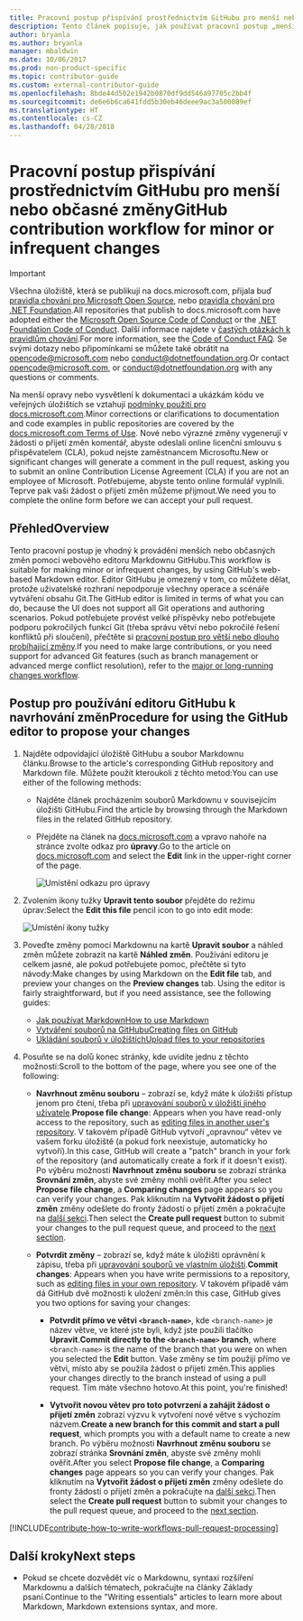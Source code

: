 ```yaml
---
title: Pracovní postup přispívání prostřednictvím GitHubu pro menší nebo občasné změny
description: Tento článek popisuje, jak používat pracovní postup „menších“ přispěvatelů k přispívání do článků na web docs.microsoft.com.
author: bryanla
ms.author: bryanla
manager: mbaldwin
ms.date: 10/06/2017
ms.prod: non-product-specific
ms.topic: contributor-guide
ms.custom: external-contributor-guide
ms.openlocfilehash: 8bde44d502e1942b0870df9dd546a97705c2bb4f
ms.sourcegitcommit: de6e6b6ca641fdd5b30eb46deee9ac3a500089ef
ms.translationtype: HT
ms.contentlocale: cs-CZ
ms.lasthandoff: 04/28/2018
---
```

# <a name="github-contribution-workflow-for-minor-or-infrequent-changes"></a><span data-ttu-id="c2333-103">Pracovní postup přispívání prostřednictvím GitHubu pro menší nebo občasné změny</span><span class="sxs-lookup"><span data-stu-id="c2333-103">GitHub contribution workflow for minor or infrequent changes</span></span>

> [!IMPORTANT]
> <span data-ttu-id="c2333-104">Všechna úložiště, která se publikují na docs.microsoft.com, přijala buď [pravidla chování pro Microsoft Open Source](https://opensource.microsoft.com/codeofconduct/), nebo [pravidla chování pro .NET Foundation](https://dotnetfoundation.org/code-of-conduct).</span><span class="sxs-lookup"><span data-stu-id="c2333-104">All repositories that publish to docs.microsoft.com have adopted either the [Microsoft Open Source Code of Conduct](https://opensource.microsoft.com/codeofconduct/) or the [.NET Foundation Code of Conduct](https://dotnetfoundation.org/code-of-conduct).</span></span> <span data-ttu-id="c2333-105">Další informace najdete v [častých otázkách k pravidlům chování](https://opensource.microsoft.com/codeofconduct/faq/).</span><span class="sxs-lookup"><span data-stu-id="c2333-105">For more information, see the [Code of Conduct FAQ](https://opensource.microsoft.com/codeofconduct/faq/).</span></span> <span data-ttu-id="c2333-106">Se svými dotazy nebo připomínkami se můžete také obrátit na [opencode@microsoft.com](mailto:opencode@microsoft.com) nebo [conduct@dotnetfoundation.org](mailto:conduct@dotnetfoundation.org).</span><span class="sxs-lookup"><span data-stu-id="c2333-106">Or contact [opencode@microsoft.com](mailto:opencode@microsoft.com), or [conduct@dotnetfoundation.org](mailto:conduct@dotnetfoundation.org) with any questions or comments.</span></span><br>
>
> <span data-ttu-id="c2333-107">Na menší opravy nebo vysvětlení k dokumentaci a ukázkám kódu ve veřejných úložištích se vztahují [podmínky použití pro docs.microsoft.com](https://docs.microsoft.com/legal/termsofuse).</span><span class="sxs-lookup"><span data-stu-id="c2333-107">Minor corrections or clarifications to documentation and code examples in public repositories are covered by the [docs.microsoft.com Terms of Use](https://docs.microsoft.com/legal/termsofuse).</span></span> <span data-ttu-id="c2333-108">Nové nebo výrazné změny vygenerují v žádosti o přijetí změn komentář, abyste odeslali online licenční smlouvu s přispěvatelem (CLA), pokud nejste zaměstnancem Microsoftu.</span><span class="sxs-lookup"><span data-stu-id="c2333-108">New or significant changes will generate a comment in the pull request, asking you to submit an online Contribution License Agreement (CLA) if you are not an employee of Microsoft.</span></span> <span data-ttu-id="c2333-109">Potřebujeme, abyste tento online formulář vyplnili. Teprve pak vaši žádost o přijetí změn můžeme přijmout.</span><span class="sxs-lookup"><span data-stu-id="c2333-109">We need you to complete the online form before we can accept your pull request.</span></span>

## <a name="overview"></a><span data-ttu-id="c2333-110">Přehled</span><span class="sxs-lookup"><span data-stu-id="c2333-110">Overview</span></span>

<span data-ttu-id="c2333-111">Tento pracovní postup je vhodný k provádění menších nebo občasných změn pomocí webového editoru Markdownu GitHubu.</span><span class="sxs-lookup"><span data-stu-id="c2333-111">This workflow is suitable for making minor or infrequent changes, by using GitHub's web-based Markdown editor.</span></span> <span data-ttu-id="c2333-112">Editor GitHubu je omezený v tom, co můžete dělat, protože uživatelské rozhraní nepodporuje všechny operace a scénáře vytváření obsahu Git.</span><span class="sxs-lookup"><span data-stu-id="c2333-112">The GitHub editor is limited in terms of what you can do, because the UI does not support all Git operations and authoring scenarios.</span></span> <span data-ttu-id="c2333-113">Pokud potřebujete provést velké příspěvky nebo potřebujete podporu pokročilých funkcí Git (třeba správu větví nebo pokročilé řešení konfliktů při sloučení), přečtěte si [pracovní postup pro větší nebo dlouho probíhající změny](full-workflow.md).</span><span class="sxs-lookup"><span data-stu-id="c2333-113">If you need to make large contributions, or you need support for advanced Git features (such as branch management or advanced merge conflict resolution), refer to the [major or long-running changes workflow](full-workflow.md).</span></span>

## <a name="procedure-for-using-the-github-editor-to-propose-your-changes"></a><span data-ttu-id="c2333-114">Postup pro používání editoru GitHubu k navrhování změn</span><span class="sxs-lookup"><span data-stu-id="c2333-114">Procedure for using the GitHub editor to propose your changes</span></span>

1. <span data-ttu-id="c2333-115">Najděte odpovídající úložiště GitHubu a soubor Markdownu článku.</span><span class="sxs-lookup"><span data-stu-id="c2333-115">Browse to the article's corresponding GitHub repository and Markdown file.</span></span> <span data-ttu-id="c2333-116">Můžete použít kteroukoli z těchto metod:</span><span class="sxs-lookup"><span data-stu-id="c2333-116">You can use either of the following methods:</span></span>

   - <span data-ttu-id="c2333-117">Najděte článek procházením souborů Markdownu v souvisejícím úložišti GitHubu.</span><span class="sxs-lookup"><span data-stu-id="c2333-117">Find the article by browsing through the Markdown files in the related GitHub repository.</span></span>
   - <span data-ttu-id="c2333-118">Přejděte na článek na [docs.microsoft.com](https://docs.microsoft.com/) a vpravo nahoře na stránce zvolte odkaz pro **úpravy**.</span><span class="sxs-lookup"><span data-stu-id="c2333-118">Go to the article on [docs.microsoft.com](https://docs.microsoft.com/) and select the **Edit** link in the upper-right corner of the page.</span></span>

     ![Umístění odkazu pro úpravy](./media/light-workflow/contributetogit.png)

2. <span data-ttu-id="c2333-120">Zvolením ikony tužky **Upravit tento soubor** přejděte do režimu úprav:</span><span class="sxs-lookup"><span data-stu-id="c2333-120">Select the **Edit this file** pencil icon to go into edit mode:</span></span>

    ![Umístění ikony tužky](./media/light-workflow/editicon.png)

3. <span data-ttu-id="c2333-122">Poveďte změny pomocí Markdownu na kartě **Upravit soubor** a náhled změn můžete zobrazit na kartě **Náhled změn**. Používání editoru je celkem jasné, ale pokud potřebujete pomoc, přečtěte si tyto návody:</span><span class="sxs-lookup"><span data-stu-id="c2333-122">Make changes by using Markdown on the **Edit file** tab, and preview your changes on the **Preview changes** tab. Using the editor is fairly straightforward, but if you need assistance, see the following guides:</span></span>

   - [<span data-ttu-id="c2333-123">Jak používat Markdown</span><span class="sxs-lookup"><span data-stu-id="c2333-123">How to use Markdown</span></span>](how-to-write-use-markdown.md)
   - [<span data-ttu-id="c2333-124">Vytváření souborů na GitHubu</span><span class="sxs-lookup"><span data-stu-id="c2333-124">Creating files on GitHub</span></span>](https://github.com/blog/1327-creating-files-on-github)
   - [<span data-ttu-id="c2333-125">Ukládání souborů v úložištích</span><span class="sxs-lookup"><span data-stu-id="c2333-125">Upload files to your repositories</span></span>](https://github.com/blog/2105-upload-files-to-your-repositories)

4. <span data-ttu-id="c2333-126">Posuňte se na dolů konec stránky, kde uvidíte jednu z těchto možností:</span><span class="sxs-lookup"><span data-stu-id="c2333-126">Scroll to the bottom of the page, where you see one of the following:</span></span>

   - <span data-ttu-id="c2333-127">**Navrhnout změnu souboru** – zobrazí se, když máte k úložišti přístup jenom pro čtení, třeba při [upravování souborů v úložišti jiného uživatele](https://help.github.com/articles/editing-files-in-another-user-s-repository/).</span><span class="sxs-lookup"><span data-stu-id="c2333-127">**Propose file change**: Appears when you have read-only access to the repository, such as [editing files in another user's repository](https://help.github.com/articles/editing-files-in-another-user-s-repository/).</span></span> <span data-ttu-id="c2333-128">V takovém případě GitHub vytvoří „opravnou“ větev ve vašem forku úložiště (a pokud fork neexistuje, automaticky ho vytvoří).</span><span class="sxs-lookup"><span data-stu-id="c2333-128">In this case, GitHub will create a "patch" branch in your fork of the repository (and automatically create a fork if it doesn't exist).</span></span> <span data-ttu-id="c2333-129">Po výběru možnosti **Navrhnout změnu souboru** se zobrazí stránka **Srovnání změn**, abyste své změny mohli ověřit.</span><span class="sxs-lookup"><span data-stu-id="c2333-129">After you select **Propose file change**, a **Comparing changes** page appears so you can verify your changes.</span></span> <span data-ttu-id="c2333-130">Pak kliknutím na **Vytvořit žádost o přijetí změn** změny odešlete do fronty žádostí o přijetí změn a pokračujte na [další sekci](#pull-request-processing).</span><span class="sxs-lookup"><span data-stu-id="c2333-130">Then select the **Create pull request** button to submit your changes to the pull request queue, and proceed to the [next section](#pull-request-processing).</span></span>

   - <span data-ttu-id="c2333-131">**Potvrdit změny** – zobrazí se, když máte k úložišti oprávnění k zápisu, třeba při [upravování souborů ve vlastním úložišti](https://help.github.com/articles/editing-files-in-your-repository/).</span><span class="sxs-lookup"><span data-stu-id="c2333-131">**Commit changes**: Appears when you have write permissions to a repository, such as [editing files in your own repository](https://help.github.com/articles/editing-files-in-your-repository/).</span></span> <span data-ttu-id="c2333-132">V takovém případě vám dá GitHub dvě možnosti k uložení změn:</span><span class="sxs-lookup"><span data-stu-id="c2333-132">In this case, GitHub gives you two options for saving your changes:</span></span>

     - <span data-ttu-id="c2333-133">**Potvrdit přímo ve větvi `<branch-name>`**, kde `<branch-name>` je název větve, ve které jste byli, když jste použili tlačítko **Upravit**.</span><span class="sxs-lookup"><span data-stu-id="c2333-133">**Commit directly to the `<branch-name>` branch**, where `<branch-name>` is the name of the branch that you were on when you selected the **Edit** button.</span></span> <span data-ttu-id="c2333-134">Vaše změny se tím použijí přímo ve větvi, místo aby se použila žádost o přijetí změn.</span><span class="sxs-lookup"><span data-stu-id="c2333-134">This applies your changes directly to the branch instead of using a pull request.</span></span> <span data-ttu-id="c2333-135">Tím máte všechno hotovo.</span><span class="sxs-lookup"><span data-stu-id="c2333-135">At this point, you're finished!</span></span>

     - <span data-ttu-id="c2333-136">**Vytvořit novou větev pro toto potvrzení a zahájit žádost o přijetí změn** zobrazí výzvu k vytvoření nové větve s výchozím názvem.</span><span class="sxs-lookup"><span data-stu-id="c2333-136">**Create a new branch for this commit and start a pull request**, which prompts you with a default name to create a new branch.</span></span> <span data-ttu-id="c2333-137">Po výběru možnosti **Navrhnout změnu souboru** se zobrazí stránka **Srovnání změn**, abyste své změny mohli ověřit.</span><span class="sxs-lookup"><span data-stu-id="c2333-137">After you select **Propose file change**, a **Comparing changes** page appears so you can verify your changes.</span></span> <span data-ttu-id="c2333-138">Pak kliknutím na **Vytvořit žádost o přijetí změn** změny odešlete do fronty žádostí o přijetí změn a pokračujte na [další sekci](#pull-request-processing).</span><span class="sxs-lookup"><span data-stu-id="c2333-138">Then select the **Create pull request** button to submit your changes to the pull request queue, and proceed to the [next section](#pull-request-processing).</span></span>

[!INCLUDE[contribute-how-to-write-workflows-pull-request-processing](includes/contribute-how-to-write-workflows-pull-request-processing.md)]

## <a name="next-steps"></a><span data-ttu-id="c2333-139">Další kroky</span><span class="sxs-lookup"><span data-stu-id="c2333-139">Next steps</span></span>

- <span data-ttu-id="c2333-140">Pokud se chcete dozvědět víc o Markdownu, syntaxi rozšíření Markdownu a dalších tématech, pokračujte na články Základy psaní.</span><span class="sxs-lookup"><span data-stu-id="c2333-140">Continue to the "Writing essentials" articles to learn more about Markdown, Markdown extensions syntax, and more.</span></span>

